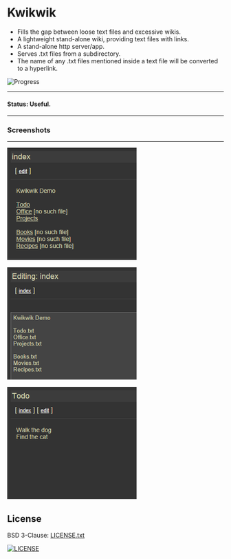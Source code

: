 # Kwikwik

* Fills the gap between loose text files and excessive wikis.
* A lightweight stand-alone wiki, providing text files with links.
* A stand-alone http server/app.
* Serves .txt files from a subdirectory.
* The name of any .txt files mentioned inside a text file will be converted to a hyperlink.

![Progress](http://progressed.io/bar/90?title=Good)

---
#### Status: Useful.
---


### Screenshots
---
![screenshot 1](screenshots/screenshot1.png)

![screenshot 2](screenshots/screenshot2.png)

![screenshot 3](screenshots/screenshot3.png)


## License
BSD 3-Clause: [LICENSE.txt](LICENSE.txt)

[<img alt="LICENSE" src="http://img.shields.io/pypi/l/Django.svg?style=flat-square"/>](LICENSE.txt)

